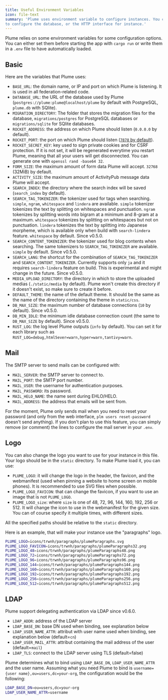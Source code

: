 ```yaml
---
title: Useful Environment Variables
icon: file-text
summary: 'Plume uses environment variable to configure instances. You can use them
to configure the database, or the HTTP interface for instance.'
---
```


Plume relies on some environment variables for some configuration options. You can either set them before
starting the app with `cargo run` or write them in a `.env` file to have automatically loaded.

## Basic

Here are the variables that Plume uses:

- `BASE_URL`: the domain name, or IP and port on which Plume is listening. It is used in all federation-related code.
- `DATABASE_URL`: the URL of the database used by Plume (`postgres://plume:plume@localhost/plume` by default with PostgreSQL, `plume.db` with SQlite).
- `MIGRATION_DIRECTORY`: The folder that stores the migration files for the database, `migrations/postgres` for PostgreSQL databases or `migrations/sqlite` for SQlite databases.
- `ROCKET_ADDRESS`: the address on which Plume should listen (`0.0.0.0` by default).
- `ROCKET_PORT`: the port on which Plume should listen ([`7878` by default](https://twitter.com/ag_dubs/status/852559264510070784)).
- `ROCKET_SECRET_KEY`: key used to sign private cookies and for CSRF protection. If it is not set, it will be regenerated everytime you restart Plume,
meaning that all your users will get disconnected. You can generate one with `openssl rand -base64 32`.
- `FORM_SIZE`: the maximum amount of form data Plume will accept. `32768` (32MiB) by default.
- `ACTIVITY_SIZE`: the maximum amount of ActivityPub message data Plume will accept.
- `SEARCH_INDEX`: the directory where the search index will be saved (`search_index` by default).
- `SEARCH_TAG_TOKENIZER`: the tokenizer used for tags when searching. `simple`, `ngram`, `whitespace` and `lindera` are available. `simple` tokenizer tokenizes the text by splitting on whitespaces and punctuation. `ngram` tokenizes by splitting words into bigram at a minimum and 8-gram at a maximum. `whitespace` tokenizes by splitting on whitespaces but not on punctuation. `lindera` tokenizes the text by splitting into Japanese morpheme, which is available only when build with `search-lindera` feature. `whitespace` by default. Since v0.5.0.
- `SEARCH_CONTENT_TOKENIZER`: the tokenizer used for blog contents when searching. The same tokenizers to `SEARCH_TAG_TOKENIZER` are available. `simple` by default. Since v0.5.0.
- `SEARCH_LANG`: the shortcut for the combination of `SEARCH_TAG_TOKENIZER` and `SEARCH_CONTENT_TOKENIZER`. Currently supports only `ja` and it requires `search-lindera` feature on build. This is experimental and might change in the future. Since v0.5.0.
- `MEDIA_UPLOAD_DIRECTORY`: the directory in which to store the uploaded medias (`./static/media` by default). Plume won't create this directory if it doesn't exist, so make sure to create it before.
- `DEFAULT_THEME`: the name of the default theme. It should be the same as the name of the directory containing the theme in `static/css`.
- `DB_MAX_SIZE`: the maximum number of database connections (`10` by default). Since v0.5.0.
- `DB_MIN_IDLE`: the minimum idle database connection count (the same to `DB_MAX_SIZE` by default). Since v0.5.0.
- `RUST_LOG`: the log level Plume outputs (`info` by default). You can set it for each library such as `RUST_LOG=debug,html5ever=warn,hyper=warn,tantivy=warn`.

## Mail

The SMTP server to send mails can be configured with:

- `MAIL_SERVER`: the SMTP server to connect to.
- `MAIL_PORT`: the SMTP port number.
- `MAIL_USER`: the username for authentication purposes.
- `MAIL_PASSWORD`: its password.
- `MAIL_HELO_NAME`: the name sent during EHLO/HELO.
- `MAIL_ADDRESS`: the address that emails will be sent from.

For the moment, Plume only sends mail when you need to reset your password (and only from the web interface, `plm users reset-password` doesn't send anything).
If you don't plan to use this feature, you can simply remove (or comment) the lines to configure the mail server in your `.env`.

## Logo

You can also change the logo you want to use for your instance in this file. Your logo should be in the `static` directory.
To make Plume load it, you can use:

- `PLUME_LOGO`: it will change the logo in the header, the favicon, and the webmanifest (used when pinning a website
to home screen on mobile phones). It is recommended to use SVG files when possible.
- `PLUME_LOGO_FAVICON`: that can change the favicon, if you want to use an image that is not `PLUME_LOGO`.
- `PLUME_LOGO_size`: where `size` is one of 48, 72, 96, 144, 160, 192, 256 or 512. It will change the icon to use
in the webmanifest for the given size. You can of course specify it multiple times, with different sizes.

All the specified paths should be relative to the `static` directory.

Here is an example, that will make your instance use the "paragraphs" logo.

```bash
PLUME_LOGO=icons/trwnh/paragraphs/plumeParagraphs.svg
PLUME_LOGO_FAVICON=icons/trwnh/paragraphs/plumeParagraphs32.png
PLUME_LOGO_48=icons/trwnh/paragraphs/plumeParagraphs48.png
PLUME_LOGO_72=icons/trwnh/paragraphs/plumeParagraphs72.png
PLUME_LOGO_96=icons/trwnh/paragraphs/plumeParagraphs96.png
PLUME_LOGO_144=icons/trwnh/paragraphs/plumeParagraphs144.png
PLUME_LOGO_160=icons/trwnh/paragraphs/plumeParagraphs160.png
PLUME_LOGO_192=icons/trwnh/paragraphs/plumeParagraphs192.png
PLUME_LOGO_256=icons/trwnh/paragraphs/plumeParagraphs256.png
PLUME_LOGO_512=icons/trwnh/paragraphs/plumeParagraphs512.png
```

## LDAP

Plume support delegating authentication via LDAP since v0.6.0.

- `LDAP_ADDR`: address of the LDAP server
- `LDAP_BASE_DN`: base DN used when binding, see explanation below
- `LDAP_USER_NAME_ATTR`: attribut with user name used when binding, see explanation below (default=`cn`)
- `LDAP_USER_MAIL_ATTR`: attribut containing the mail address of the user (default=`mail`)
- `LDAP_TLS`: connect to the LDAP server using TLS (default=false)

Plume determines what to bind using `LDAP_BASE_DN`, `LDAP_USER_NAME_ATTR` and the user name.
Assuming what you need Plume to bind is `username={user name},ou=users,dc=your-org`, the configuration would be the following:

```bash
LDAP_BASE_DN=ou=users,dc=your-org
LDAP_USER_NAME_ATTR=username
```
